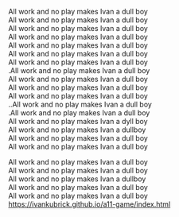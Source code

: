 All work and no play makes Ivan a dull boy  
All work and no play makes Ivan a dull boy  
All work and no play makes Ivan a dull boy  
All work and no play makes Ivan a dull boy  
All work and no play makes Ivan a dull boy  
All work and no play makes Ivan a dull boy  
All work and no play makes Ivan a dull boy  
.All work and no play makes Ivan a dull boy  
All work and no play makes Ivan a dull boy  
All work and no play makes Ivan a dull boy  
All work and no play makes Ivan a dull boy  
..All work and no play makes Ivan a dull boy  
.All work and no play makes Ivan a dull boy  
All work and no play makes Ivan a dyll boy  
All work and no play makes Ivan a dullboy  
All work and no play makes Ivan a dull boy  
All work and no play makes Ivan a dull boy  

All work and no play makes Ivan a dull boy  
All work and no play makes Ivan a dull boy  
All work and no play makes Ivan a dullboy  
All work and no play makes Ivan a dull boy  
All work and no play makes Ivan a dull boy  
https://ivankubrick.github.io/a11-game/index.html
